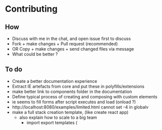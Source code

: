 # Contributing

## How

 * Discuss with me in the chat, and open issue first to discuss
 * Fork + make changes + Pull request (recommended)
 * OR Copy + make changes + send changed files via message
 * What could be better ?
 
## To do

 * Create a better documentation experience
 * Extract IE artefacts from core and put these in polyfills/extensions
 * make better link to components folder in the documentation
 * Define typical process of creating and composing with custom elements
 * ie seems to fill forms after script executes and load (onload ?)
 * http://localhost:8080/examples/limited.html cannot set -4 in globalv
 * make a full stack creation template, (like create react app)
    * also explain how to scale to a big team
        * import export templates (<script type="module"> or <link rel="import">)
    * webpack
    * minifier, transpiler, etc
 * better explain the strengths and weaknesses of the library
 * Make performances test 
    * edit a huge number of items in a list
        * see how checking for equality before assigning textContent affects performance
        * compare with Inferno preact
 * remove the micro jumps when browsing the doc
 * further explore and document best practices for
    * keyboard shortcuts, (acceskey, keydown listener), gamepad support
    * form validation, form submits
        * web payements
        * speech to text
        * biometric authentification (facial, voice, fingerprint recognition),
        * 2 factors (ex password + token)
        * social authentification (Open Auth ?)
    * multimedia content, 
        * audio , text to speech
        * video 
        * canvas
        * VR, AR
    * local navigation (menu bars, links, buttons)
    * disabled js, and fallbacks
    * cross device support, phone, tablets, fridges, smartwatch, tv
        * UX, css media queries, button size, pointer events, touch events, both
    * website monetization and growth
        * navigator.share
        * social network sharing, email link
        * donation links
 * server side rendering 
    * static
    * on the fly, streaming html
    * html + js + css in one file ? .vue ?
    * html transpiler or research html template engine
 * streaming text editor
 * better developper tools
    * indexed error messages in the doc
    * more warnings
    * text editors plugins
 * create plugin system to add and remove data-* directives
 * lit-html 
 * add tabindex="0" when data-function="keydown-anyname" is used on something that does not have focus by default (like div), and no tabindex is already set, body does not need it
 * make sure it integrates well with webpack, rollup, ie, "modules": false
 
 